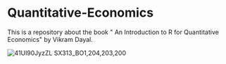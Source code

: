 # Quantitative-Economics
This is a repository about the book " An Introduction to R for Quantitative Economics"  by Vikram Dayal.

![41Ul90JyzZL _SX313_BO1,204,203,200_](https://user-images.githubusercontent.com/7208515/154599422-2c1ff1ee-1671-4dde-8062-f504cf611faa.jpg)

